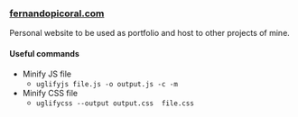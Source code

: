 ### [fernandopicoral.com](https://fernandopicoral.com)

Personal website to be used as portfolio and host to other projects of mine.

#### Useful commands
* Minify JS file
    * `uglifyjs file.js -o output.js -c -m`
* Minify CSS file
    * `uglifycss --output output.css  file.css`